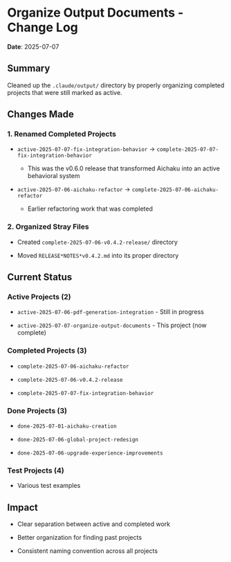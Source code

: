 # Organize Output Documents - Change Log

**Date**: 2025-07-07

## Summary

Cleaned up the `.claude/output/` directory by properly organizing completed
projects that were still marked as active.

## Changes Made

### 1. Renamed Completed Projects

- `active-2025-07-07-fix-integration-behavior` →
  `complete-2025-07-07-fix-integration-behavior`

  - This was the v0.6.0 release that transformed Aichaku into an active
    behavioral system

- `active-2025-07-06-aichaku-refactor` → `complete-2025-07-06-aichaku-refactor`

  - Earlier refactoring work that was completed

### 2. Organized Stray Files

- Created `complete-2025-07-06-v0.4.2-release/` directory

- Moved `RELEASE*NOTES*v0.4.2.md` into its proper directory

## Current Status

### Active Projects (2)

- `active-2025-07-06-pdf-generation-integration` - Still in progress

- `active-2025-07-07-organize-output-documents` - This project (now complete)

### Completed Projects (3)

- `complete-2025-07-06-aichaku-refactor`

- `complete-2025-07-06-v0.4.2-release`

- `complete-2025-07-07-fix-integration-behavior`

### Done Projects (3)

- `done-2025-07-01-aichaku-creation`

- `done-2025-07-06-global-project-redesign`

- `done-2025-07-06-upgrade-experience-improvements`

### Test Projects (4)

- Various test examples

## Impact

- Clear separation between active and completed work

- Better organization for finding past projects

- Consistent naming convention across all projects
